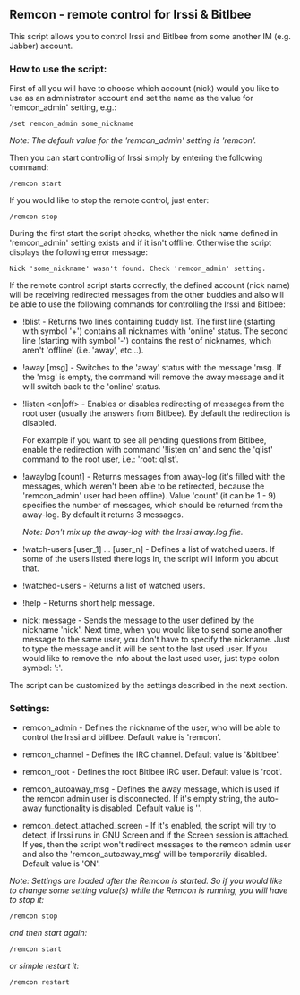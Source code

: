 ## Remcon - remote control for Irssi & Bitlbee

This script allows you to control Irssi and Bitlbee from some another IM (e.g.
Jabber) account.

### How to use the script:

First of all you will have to choose which account (nick) would you like to use
as an administrator account and set the name as the value for 'remcon_admin'
setting, e.g.:

    /set remcon_admin some_nickname

*Note: The default value for the 'remcon_admin' setting is 'remcon'.*

Then you can start controllig of Irssi simply by entering the following
command:

    /remcon start

If you would like to stop the remote control, just enter:

    /remcon stop

During the first start the script checks, whether the nick name defined in
'remcon_admin' setting exists and if it isn't offline. Otherwise the script
displays the following error message:

    Nick 'some_nickname' wasn't found. Check 'remcon_admin' setting.

If the remote control script starts correctly, the defined account (nick name)
will be receiving redirected messages from the other buddies and also will be
able to use the following commands for controlling the Irssi and Bitlbee:

 - !blist - Returns two lines containing buddy list. The first line (starting
   with symbol '+') contains all nicknames with 'online' status. The second
   line (starting with symbol '-') contains the rest of nicknames, which aren't
   'offline' (i.e. 'away', etc...).

 - !away [msg] - Switches to the 'away' status with the message 'msg. If the
   'msg' is empty, the command will remove the away message and it will switch
   back to the 'online' status.

 - !listen <on|off> - Enables or disables redirecting of messages from the
   root user (usually the answers from Bitlbee). By default the redirection is
   disabled.

   For example if you want to see all pending questions from Bitlbee, enable
   the redirection with command '!listen on' and send the 'qlist' command to
   the root user, i.e.: 'root: qlist'.

 - !awaylog [count] - Returns messages from away-log (it's filled with the
   messages, which weren't been able to be retirected, because the
   'remcon_admin' user had been offline). Value 'count' (it can be 1 - 9)
   specifies the number of messages, which should be returned from the
   away-log. By default it returns 3 messages.

   *Note: Don't mix up the away-log with the Irssi away.log file.*

 - !watch-users [user_1] ... [user_n] - Defines a list of watched users. If
   some of the users listed there logs in, the script will inform you about
   that.

 - !watched-users - Returns a list of watched users.

 - !help - Returns short help message.

 - nick: message - Sends the message to the user defined by the nickname
   'nick'. Next time, when you would like to send some another message to the
   same user, you don't have to specify the nickname. Just to type the message
   and it will be sent to the last used user. If you would like to remove the
   info about the last used user, just type colon symbol: ':'.

The script can be customized by the settings described in the next section.

### Settings:

 - remcon_admin - Defines the nickname of the user, who will be able to control
   the Irssi and bitlbee. Default value is 'remcon'.

 - remcon_channel - Defines the IRC channel. Default value is '&bitlbee'.

 - remcon_root - Defines the root Bitlbee IRC user. Default value is 'root'.

 - remcon_autoaway_msg - Defines the away message, which is used if the remcon
   admin user is disconnected. If it's empty string, the auto-away
   functionality is disabled. Default value is ''.

 - remcon_detect_attached_screen - If it's enabled, the script will try to
   detect, if Irssi runs in GNU Screen and if the Screen session is attached.
   If yes, then the script won't redirect messages to the remcon admin user and
   also the 'remcon_autoaway_msg' will be temporarily disabled. Default value
   is 'ON'.

*Note: Settings are loaded after the Remcon is started. So if you would like to
change some setting value(s) while the Remcon is running, you will have to stop
it:*

    /remcon stop

*and then start again:*

    /remcon start

*or simple restart it:*

    /remcon restart

